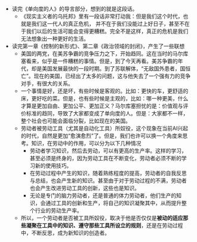 - 读完《单向度的人》的导言部分，想到的就是这段话。
	- 《现实主义者的乌托邦》里有一段话非常打动我：但是我们这个时代，也就是我们这一代人的真正危机，
	  并不在于我们没能过上好日子，甚至不在于我们以后的生活可能会变得更糟糕。完全不是这样，真正的危机是我们无法想象出一种更好的生活。
- 读完第一章《控制的新形式》、第二章《政治领域的封闭》，产生了一些联想
	- 美国的两党，在美苏争霸的竞争压力之下，开始趋同。这在当时的马尔库塞看来，似乎是一件糟糕的事情。但是，到了今天再看。美苏争霸的年代，却是美国发展最快的一段时期。到了苏联解体，“无敌国外患者，国恒亡”。现在的美国，已经出了太多的问题，这与他失去了一个强有力的竞争对手，有很大的关系。
	- 一个事情是好，还是坏，有些时候是客观的。比如：更快的车，更舒适的床，更好吃的菜。但是，也有些时候是主观的，比如：哪一种更美，什么才算是更加自由、更加公平、更加正义？马尔库塞担忧的是：价值观与评价标准的趋同，导致了大家都变成了单向度的人。但是：大家都不一样，整个社会也可能会面临分裂，比如现在的美国。
	- 劳动者被劳动工具（尤其是自动化工具）所奴役，这个现象在当前AI兴起的时代，自然是更加“愈演愈烈”了。但是，我们也许可以换一个角度来思考。知识，在劳动中的作用，可以分为以下几种情况
		- 劳动者学习知识，然后去劳动，可以有更高的生产率。这样的学习，甚至必须是终身的，因为劳动工具在不断变化，劳动者必须不断的学习新的使用技巧。
		- 在劳动过程中产生的知识，随着熟练程度的提高，劳动者的自我反思与总结，也会产生新的知识。甚至由于对于劳动过程的不满，劳动者也会产生改进劳动工具的创新，这些也是知识。
		- 无论是专门的脑力劳动者，还是普通的体力劳动者，他们生产的知识，会通过工具的创新和生产，将自己的知识凝聚其中，从而提升整个行业的劳动生产率。
	- 所以，一个劳动者是否被工具所奴役，取决于他是否仅仅是**被动的适应那些凝聚在工具中的知识、遵守那些工具所设立的规则**，还是在劳动过程中，不断反思，成为新知识的创造者。